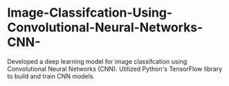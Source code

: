 # Image-Classifcation-Using-Convolutional-Neural-Networks-CNN-
Developed a deep learning model for image classifcation using Convolutional Neural Networks (CNN). 
Utilized Python's TensorFlow library to build and train CNN models.
